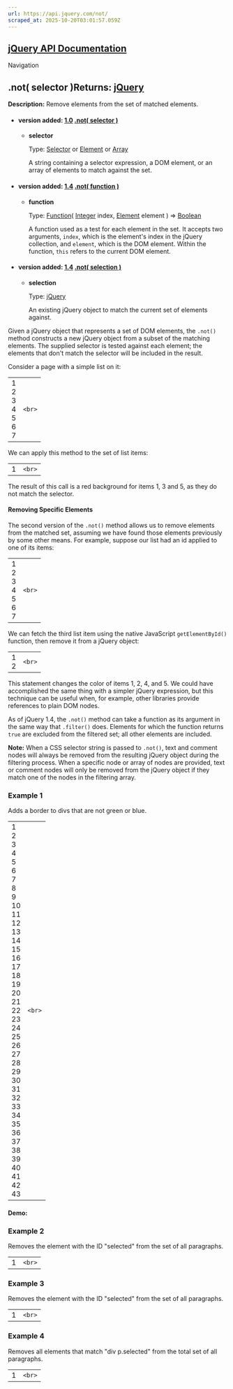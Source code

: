 ```yaml
---
url: https://api.jquery.com/not/
scraped_at: 2025-10-20T03:01:57.059Z
---
```


## [jQuery API Documentation](https://jquery.com/ "jQuery API Documentation")

Navigation

## .not( selector )Returns: [jQuery](http://api.jquery.com/Types/\#jQuery)

**Description:** Remove elements from the set of matched elements.

- #### version added: [1.0](https://api.jquery.com/category/version/1.0/) [.not( selector )](https://api.jquery.com/not/\#not-selector)

  - **selector**

    Type: [Selector](http://api.jquery.com/Types/#Selector) or [Element](http://api.jquery.com/Types/#Element) or [Array](http://api.jquery.com/Types/#Array)

    A string containing a selector expression, a DOM element, or an array of elements to match against the set.
- #### version added: [1.4](https://api.jquery.com/category/version/1.4/) [.not( function )](https://api.jquery.com/not/\#not-function)

  - **function**

    Type: [Function](http://api.jquery.com/Types/#Function)( [Integer](http://api.jquery.com/Types/#Integer) index, [Element](http://api.jquery.com/Types/#Element) element )
     =>
     [Boolean](http://api.jquery.com/Types/#Boolean)

    A function used as a test for each element in the set. It accepts two arguments, `index`, which is the element's index in the jQuery collection, and `element`, which is the DOM element. Within the function, `this` refers to the current DOM element.
- #### version added: [1.4](https://api.jquery.com/category/version/1.4/) [.not( selection )](https://api.jquery.com/not/\#not-selection)

  - **selection**

    Type: [jQuery](http://api.jquery.com/Types/#jQuery)

    An existing jQuery object to match the current set of elements against.

Given a jQuery object that represents a set of DOM elements, the `.not()` method constructs a new jQuery object from a subset of the matching elements. The supplied selector is tested against each element; the elements that don't match the selector will be included in the result.

Consider a page with a simple list on it:

|     |     |
| --- | --- |
| 1<br>2<br>3<br>4<br>5<br>6<br>7 | ```<br>``` |

We can apply this method to the set of list items:

|     |     |
| --- | --- |
| 1 | ```<br>``` |

The result of this call is a red background for items 1, 3 and 5, as they do not match the selector.

#### Removing Specific Elements

The second version of the `.not()` method allows us to remove elements from the matched set, assuming we have found those elements previously by some other means. For example, suppose our list had an id applied to one of its items:

|     |     |
| --- | --- |
| 1<br>2<br>3<br>4<br>5<br>6<br>7 | ```<br>``` |

We can fetch the third list item using the native JavaScript `getElementById()` function, then remove it from a jQuery object:

|     |     |
| --- | --- |
| 1<br>2 | ```<br>``` |

This statement changes the color of items 1, 2, 4, and 5. We could have accomplished the same thing with a simpler jQuery expression, but this technique can be useful when, for example, other libraries provide references to plain DOM nodes.

As of jQuery 1.4, the `.not()` method can take a function as its argument in the same way that `.filter()` does. Elements for which the function returns `true` are excluded from the filtered set; all other elements are included.

**Note:** When a CSS selector string is passed to `.not()`, text and comment nodes will always be removed from the resulting jQuery object during the filtering process. When a specific node or array of nodes are provided, text or comment nodes will only be removed from the jQuery object if they match one of the nodes in the filtering array.

### Example 1

Adds a border to divs that are not green or blue.

|     |     |
| --- | --- |
| 1<br>2<br>3<br>4<br>5<br>6<br>7<br>8<br>9<br>10<br>11<br>12<br>13<br>14<br>15<br>16<br>17<br>18<br>19<br>20<br>21<br>22<br>23<br>24<br>25<br>26<br>27<br>28<br>29<br>30<br>31<br>32<br>33<br>34<br>35<br>36<br>37<br>38<br>39<br>40<br>41<br>42<br>43 | ```<br>``` |

#### Demo:

### Example 2

Removes the element with the ID "selected" from the set of all paragraphs.

|     |     |
| --- | --- |
| 1 | ```<br>``` |

### Example 3

Removes the element with the ID "selected" from the set of all paragraphs.

|     |     |
| --- | --- |
| 1 | ```<br>``` |

### Example 4

Removes all elements that match "div p.selected" from the total set of all paragraphs.

|     |     |
| --- | --- |
| 1 | ```<br>``` |